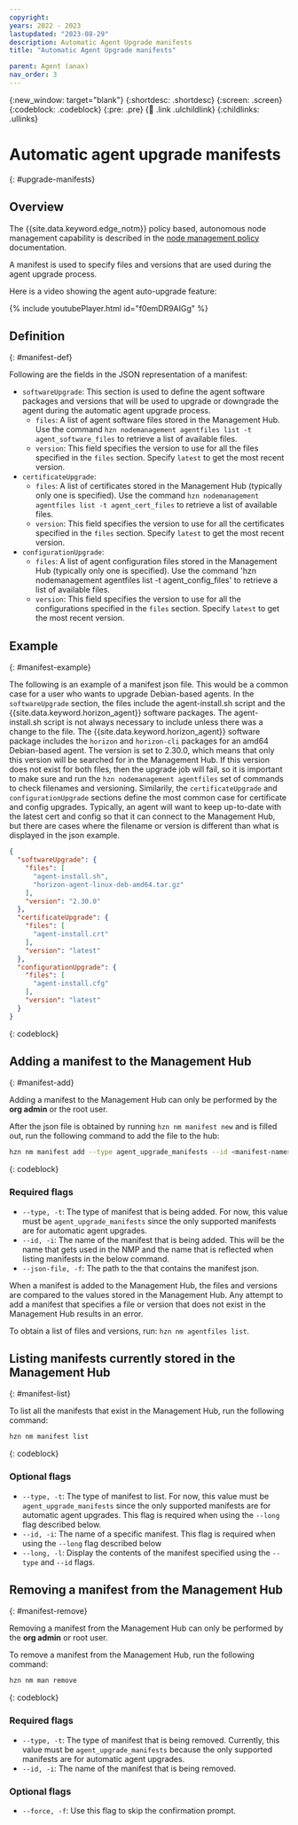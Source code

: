 ```yaml
---
copyright:
years: 2022 - 2023
lastupdated: "2023-08-29"
description: Automatic Agent Upgrade manifests
title: "Automatic Agent Upgrade manifests"

parent: Agent (anax)
nav_order: 3
---
```


{:new_window: target="blank"}
{:shortdesc: .shortdesc}
{:screen: .screen}
{:codeblock: .codeblock}
{:pre: .pre}
{:child: .link .ulchildlink}
{:childlinks: .ullinks}

# Automatic agent upgrade manifests
{: #upgrade-manifests}

## Overview

The {{site.data.keyword.edge_notm}} policy based, autonomous node management capability is described in the [node management policy](./node_management_policy.md) documentation.

A manifest is used to specify files and versions that are used during the agent upgrade process.

Here is a video showing the agent auto-upgrade feature:

{% include youtubePlayer.html id="f0emDR9AIGg" %}

## Definition
{: #manifest-def}

Following are the fields in the JSON representation of a manifest:

* `softwareUpgrade`: This section is used to define the agent software packages and versions that will be used to upgrade or downgrade the agent during the automatic agent upgrade process.
  * `files`: A list of agent software files stored in the Management Hub. Use the command `hzn nodemanagement agentfiles list -t agent_software_files` to retrieve a list of available files.
  * `version`: This field specifies the version to use for all the files specified in the `files` section. Specify `latest` to get the most recent version.
* `certificateUpgrade`:
  * `files`: A list of certificates stored in the Management Hub (typically only one is specified). Use the command `hzn nodemanagement agentfiles list -t agent_cert_files` to retrieve a list of available files.
  * `version`: This field specifies the version to use for all the certificates specified in the `files` section. Specify `latest` to get the most recent version.
* `configurationUpgrade`:
  * `files`: A list of agent configuration files stored in the Management Hub (typically only one is specified). Use the command 'hzn nodemanagement agentfiles list -t agent_config_files' to retrieve a list of available files.
  * `version`: This field specifies the version to use for all the configurations specified in the `files` section. Specify `latest` to get the most recent version.

## Example
{: #manifest-example}

The following is an example of a manifest json file. This would be a common case for a user who wants to upgrade Debian-based agents. In the `softwareUpgrade` section, the files include the agent-install.sh script and the {{site.data.keyword.horizon_agent}} software packages. The agent-install.sh script is not always necessary to include unless there was a change to the file.  The {{site.data.keyword.horizon_agent}} software package includes the `horizon` and `horizon-cli` packages for an amd64 Debian-based agent. The version is set to 2.30.0, which means that only this version will be searched for in the Management Hub. If this version does not exist for both files, then the upgrade job will fail, so it is important to make sure and run the `hzn nodemanagement agentfiles` set of commands to check filenames and versioning. Similarily, the `certificateUpgrade` and `configurationUpgrade` sections define the most common case for certificate and config upgrades. Typically, an agent will want to keep up-to-date with the latest cert and config so that it can connect to the Management Hub, but there are cases where the filename or version is different than what is displayed in the json example.

```json
{
  "softwareUpgrade": {
    "files": [
      "agent-install.sh",
      "horizon-agent-linux-deb-amd64.tar.gz"
    ],
    "version": "2.30.0"
  },
  "certificateUpgrade": {
    "files": [
      "agent-install.crt"
    ],
    "version": "latest"
  },
  "configurationUpgrade": {
    "files": [
      "agent-install.cfg"
    ],
    "version": "latest"
  }
}
```
{: codeblock}

## Adding a manifest to the Management Hub
{: #manifest-add}

Adding a manifest to the Management Hub can only be performed by the **org admin** or the root user.

After the json file is obtained by running `hzn nm manifest new` and is filled out, run the following command to add the file to the hub:

```bash
hzn nm manifest add --type agent_upgrade_manifests --id <manifest-name> --json-file <path-to-manifest>
```
{: codeblock}

### Required flags

* `--type, -t`: The type of manifest that is being added. For now, this value must be `agent_upgrade_manifests` since the only supported manifests are for automatic agent upgrades.
* `--id, -i`: The name of the manifest that is being added. This will be the name that gets used in the NMP and the name that is reflected when listing manifests in the below command.
* `--json-file, -f`: The path to the that contains the manifest json.

When a manifest is added to the Management Hub, the files and versions are compared to the values stored in the Management Hub. Any attempt to add a manifest that specifies a file or version that does not exist in the Management Hub results in an error.

To obtain a list of files and versions, run: `hzn nm agentfiles list`.

## Listing manifests currently stored in the Management Hub
{: #manifest-list}

To list all the manifests that exist in the Management Hub, run the following command:

```bash
hzn nm manifest list
```
{: codeblock}

### Optional flags

* `--type, -t`: The type of manifest to list. For now, this value must be `agent_upgrade_manifests` since the only supported manifests are for automatic agent upgrades. This flag is required when using the `--long` flag described below.
* `--id, -i`: The name of a specific manifest. This flag is required when using the `--long` flag described below
* `--long, -l`: Display the contents of the manifest specified using the `--type` and `--id` flags.

## Removing a manifest from the Management Hub
{: #manifest-remove}

Removing a manifest from the Management Hub can only be performed by the **org admin** or root user.

To remove a manifest from the Management Hub, run the following command:

```bash
hzn nm man remove
```
{: codeblock}

### Required flags

* `--type, -t`: The type of manifest that is being removed. Currently, this value must be `agent_upgrade_manifests` because the only supported manifests are for automatic agent upgrades.
* `--id, -i`: The name of the manifest that is being removed.

### Optional flags

* `--force, -f`: Use this flag to skip the confirmation prompt.
